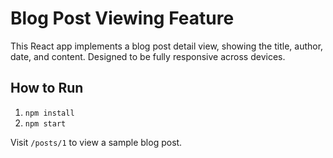 # Blog Post Viewing Feature

This React app implements a blog post detail view, showing the title, author, date, and content. Designed to be fully responsive across devices.

## How to Run
1. `npm install`
2. `npm start`

Visit `/posts/1` to view a sample blog post.